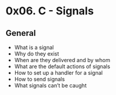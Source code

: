 # 0x06. C - Signals

## General

- What is a signal
- Why do they exist
- When are they delivered and by whom
- What are the default actions of signals
- How to set up a handler for a signal
- How to send signals
- What signals can’t be caught
